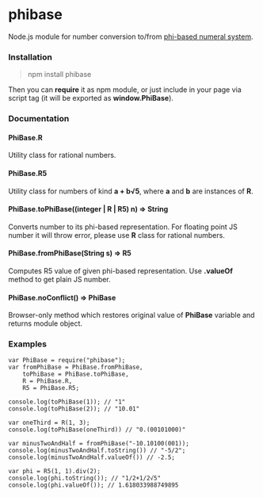 # phibase
Node.js module for number conversion to/from [phi-based numeral system](https://en.wikipedia.org/wiki/Golden_ratio_base).

### Installation

> npm install phibase 

Then you can **require** it as npm module, or just include in your page via script tag (it will be exported as **window.PhiBase**).

### Documentation

#### PhiBase.R

Utility class for rational numbers.

#### PhiBase.R5

Utility class for numbers of kind **a + b√5**, where **a** and **b** are instances of **R**.

#### PhiBase.toPhiBase((integer | R | R5) n) => String

Converts number to its phi-based representation. For floating point JS number it will throw error, please use **R** class for rational numbers.

#### PhiBase.fromPhiBase(String s) => R5

Computes R5 value of given phi-based representation. Use **.valueOf** method to get plain JS number.

#### PhiBase.noConflict() => PhiBase

Browser-only method which restores original value of **PhiBase** variable and returns module object.

### Examples

	var PhiBase = require("phibase");
	var fromPhiBase = PhiBase.fromPhiBase,
		toPhiBase = PhiBase.toPhiBase,
		R = PhiBase.R,
		R5 = PhiBase.R5;

	console.log(toPhiBase(1)); // "1"
	console.log(toPhiBase(2)); // "10.01"

	var oneThird = R(1, 3);
	console.log(toPhiBase(oneThird)) // "0.(00101000)"

	var minusTwoAndHalf = fromPhiBase("-10.10100(001));
	console.log(minusTwoAndHalf.toString()) // "-5/2";
	console.log(minusTwoAndHalf.valueOf()) // -2.5;

	var phi = R5(1, 1).div(2);
	console.log(phi.toString()); // "1/2+1/2√5"
	console.log(phi.valueOf()); // 1.618033988749895